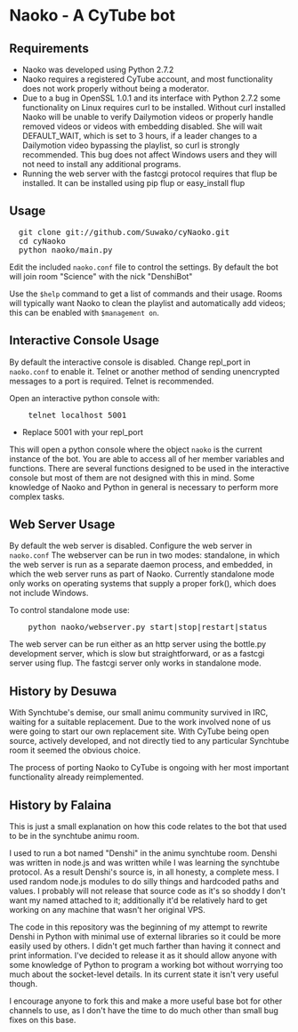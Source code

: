 # Naoko - A CyTube bot

## Requirements
- Naoko was developed using Python 2.7.2
- Naoko requires a registered CyTube account, and most functionality does not work properly without being a moderator.
- Due to a bug in OpenSSL 1.0.1 and its interface with Python 2.7.2 some functionality on Linux requires curl to be installed.
    Without curl installed Naoko will be unable to verify Dailymotion videos or properly handle removed videos or videos with embedding disabled.
    She will wait DEFAULT_WAIT, which is set to 3 hours, if a leader changes to a Dailymotion video bypassing the playlist, so curl is strongly recommended.
    This bug does not affect Windows users and they will not need to install any additional programs.
- Running the web server with the fastcgi protocol requires that flup be installed. It can be installed using pip flup or easy\_install flup

## Usage
<pre>
  git clone git://github.com/Suwako/cyNaoko.git
  cd cyNaoko
  python naoko/main.py
</pre>

Edit the included `naoko.conf` file to control the settings. By default the bot will join room "Science" with the nick "DenshiBot"

Use the `$help` command to get a list of commands and their usage. Rooms will typically want Naoko to clean the playlist and automatically add videos; this can be enabled with `$management on`.

## Interactive Console Usage
By default the interactive console is disabled. Change repl\_port in `naoko.conf` to enable it.
Telnet or another method of sending unencrypted messages to a port is required. Telnet is recommended.

Open an interactive python console with:
<pre>
    telnet localhost 5001
</pre>
- Replace 5001 with your repl\_port

This will open a python console where the object `naoko` is the current instance of the bot. You are able to access all of her member variables and functions. There are several functions designed to be used in the interactive console but most of them are not designed with this in mind. Some knowledge of Naoko and Python in general is necessary to perform more complex tasks.

## Web Server Usage
By default the web server is disabled. Configure the web server in `naoko.conf`
The webserver can be run in two modes: standalone, in which the web server is run as a separate daemon process, and embedded, in which the web server runs as part of Naoko.
Currently standalone mode only works on operating systems that supply a proper fork(), which does not include Windows.

To control standalone mode use:
<pre>
    python naoko/webserver.py start|stop|restart|status
</pre>

The web server can be run either as an http server using the bottle.py development server, which is slow but straightforward, or as a fastcgi server using flup. The fastcgi server only works in standalone mode. 

## History by Desuwa
With Synchtube's demise, our small animu community survived in IRC, waiting for a suitable replacement. Due to the work involved none of us were going to start our own replacement site. With CyTube being open source, actively developed, and not directly tied to any particular Synchtube room it seemed the obvious choice.

The process of porting Naoko to CyTube is ongoing with her most important functionality already reimplemented.

## History by Falaina
This is just a small explanation on how this code relates to the bot that used to be in the synchtube animu room.

I used to run a bot named "Denshi" in the animu synchtube room. Denshi was written in node.js and was written while I was learning the synchtube protocol. As a result Denshi's source is, in all honesty, a complete mess. I used random node.js modules to do silly things and hardcoded paths and values. I probably will not release that source code as it's so shoddy I don't want my named attached to it; additionally it'd be relatively hard to get working on any machine that wasn't her original VPS.

The code in this repository was the beginning of my attempt to rewrite Denshi in Python with minimal use of external libraries so it could be more easily used by others. I didn't get much farther than having it connect and print information. I've decided to release it as it should allow anyone with some knowledge of Python to program a working bot without worrying too much about the socket-level details. In its current state it isn't very useful though.

I encourage anyone to fork this and make a more useful base bot for other channels to use, as I don't have the time to do much other than small bug fixes on this base.
